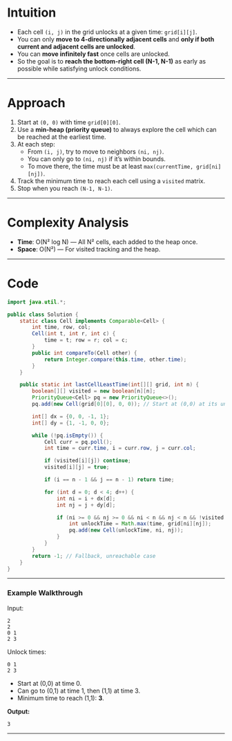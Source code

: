 # Intuition

* Each cell `(i, j)` in the grid unlocks at a given time: `grid[i][j]`.
* You can only **move to 4-directionally adjacent cells** and **only if both current and adjacent cells are unlocked**.
* You can **move infinitely fast** once cells are unlocked.
* So the goal is to **reach the bottom-right cell (N-1, N-1)** as early as possible while satisfying unlock conditions.

---

# Approach

1. Start at `(0, 0)` with time `grid[0][0]`.
2. Use a **min-heap (priority queue)** to always explore the cell which can be reached at the earliest time.
3. At each step:
   * From `(i, j)`, try to move to neighbors `(ni, nj)`.
   * You can only go to `(ni, nj)` if it’s within bounds.
   * To move there, the time must be at least `max(currentTime, grid[ni][nj])`.
4. Track the minimum time to reach each cell using a `visited` matrix.
5. Stop when you reach `(N-1, N-1)`.

---

# Complexity Analysis

* **Time**: O(N² log N) — All N² cells, each added to the heap once.
* **Space**: O(N²) — For visited tracking and the heap.

---

# Code

```java
import java.util.*;

public class Solution {
    static class Cell implements Comparable<Cell> {
        int time, row, col;
        Cell(int t, int r, int c) {
            time = t; row = r; col = c;
        }
        public int compareTo(Cell other) {
            return Integer.compare(this.time, other.time);
        }
    }

    public static int lastCellLeastTime(int[][] grid, int n) {
        boolean[][] visited = new boolean[n][n];
        PriorityQueue<Cell> pq = new PriorityQueue<>();
        pq.add(new Cell(grid[0][0], 0, 0)); // Start at (0,0) at its unlock time

        int[] dx = {0, 0, -1, 1};
        int[] dy = {1, -1, 0, 0};

        while (!pq.isEmpty()) {
            Cell curr = pq.poll();
            int time = curr.time, i = curr.row, j = curr.col;

            if (visited[i][j]) continue;
            visited[i][j] = true;

            if (i == n - 1 && j == n - 1) return time;

            for (int d = 0; d < 4; d++) {
                int ni = i + dx[d];
                int nj = j + dy[d];

                if (ni >= 0 && nj >= 0 && ni < n && nj < n && !visited[ni][nj]) {
                    int unlockTime = Math.max(time, grid[ni][nj]);
                    pq.add(new Cell(unlockTime, ni, nj));
                }
            }
        }
        return -1; // Fallback, unreachable case
    }
}
```

---

### **Example Walkthrough**

Input:

```
2
2
0 1
2 3
```

Unlock times:

```
0 1
2 3
```

* Start at (0,0) at time 0.
* Can go to (0,1) at time 1, then (1,1) at time 3.
* Minimum time to reach (1,1): **3**.

**Output:**

```
3
```

---
